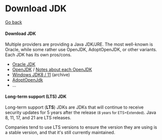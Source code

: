 # Download JDK

[Go back](../index.md)

<div class="row row-cols-md-2"><div>

#### Download JDK

Multiple providers are providing a Java JDK/JRE. The most well-known is Oracle, while some rather use OpenJDK, AdoptOpenJDK, or other variants. Each JDK has its own pros/cons.

* [Oracle JDK](https://www.oracle.com/java/technologies/javase-downloads.html)
* [OpenJDK](https://jdk.java.net/archive/) / [Notes about each OpenJDK](https://openjdk.java.net/projects/jdk/)
* [Windows JDK8 / 11](https://github.com/ojdkbuild/ojdkbuild) (archive)
* [AdoptOpenJdk](https://adoptopenjdk.net/)
* ...
</div><div>

#### Long-term support (LTS) JDK

Long-term support (**LTS**) JDKs are JDKs that will continue to receive security updates for 5 years after the release <small>(8 years for ETS=Extended)</small>. Java 8, 11, 17, and 21 are LTS releases.

Companies tend to use LTS versions to ensure the version they are using is a stable version, and that it's still currently maintained.
</div></div>